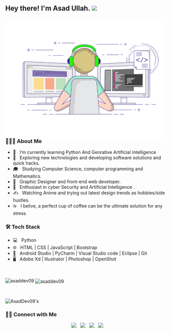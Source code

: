 <h2> Hey there! I'm Asad Ullah. <img src="https://github.com/souvikguria98/souvikguria98/blob/master/Hi.gif" width="25"></h2>
<img align="right" alt="GIF" src="https://raw.githubusercontent.com/devSouvik/devSouvik/master/gif3.gif" width="500"/>

<h3> 👨🏻‍💻 About Me </h3>

- 🔭 &nbsp; I’m currently learning Python And Genrative Artificial intelligence
- 🤔 &nbsp; Exploring new technologies and developing software solutions and quick hacks.
- 🎓 &nbsp; Studying Computer Science, computer programming and Mathematics.
- 💼 &nbsp; Graphic Designer and front-end web developer.
- 🌱 &nbsp; Enthusiast in cyber Security and Artificial Intelligence .
- ✍️ &nbsp; Watching Anime and trying out latest design trends as hobbies/side hustles.
- ☕ &nbsp; I belive, a perfect cup of coffee can be the ultimate solution for any stress. 

<h3>🛠 Tech Stack</h3>

- 💻 &nbsp; Python    
- 🌐 &nbsp; HTML | CSS | JavaScript | Bootstrap 
- 🔧 &nbsp; Android Studio | PyCharm | Visual Studio code | Eclipse | Git
- 🖥 &nbsp; Adobe Xd | Illustrator | Photoshop | OpenShot

<br>

<p><img align="left" src="https://github-readme-stats.vercel.app/api/top-langs?username=asaddev09&show_icons=true&locale=en&layout=compact" alt="asaddev09" /></p>

<p>&nbsp;<img align="center" src="https://github-readme-stats.vercel.app/api?username=asaddev09&show_icons=true&locale=en" alt="asaddev09" /></p>



</br>

![AsadDev09's](https://github-readme-stats.vercel.app/api?username=anuraghazra&theme=dark&show_icons=true)

<h3> 🤝🏻 Connect with Me </h3>

<p align="center">
&nbsp; <a href="https://www.facebook.com/profile.php?id=100086103317745&mibextid=ZbWKwL" target="_blank" rel="noopener noreferrer"><img src="https://img.icons8.com/?size=100&id=tYc2Gc3nS1WY&format=png&color=000000" width="45" /></a>  
&nbsp; <a href="https://www.instagram.com/asadali09__?igsh=emhlcWhtNTB2YnMw" target="_blank" rel="noopener noreferrer"><img src="https://img.icons8.com/plasticine/100/000000/instagram-new.png" width="50" /></a>  
&nbsp; <a href="www.linkedin.com/in/asad-ullah-553b152b3" target="_blank" rel="noopener noreferrer"><img src="https://img.icons8.com/plasticine/100/000000/linkedin.png" width="50" /></a>
&nbsp; <a href="asadali81899@gmail.com" target="_blank" rel="noopener noreferrer"><img src="https://img.icons8.com/plasticine/100/000000/gmail.png"  width="50" /></a>
</p>

